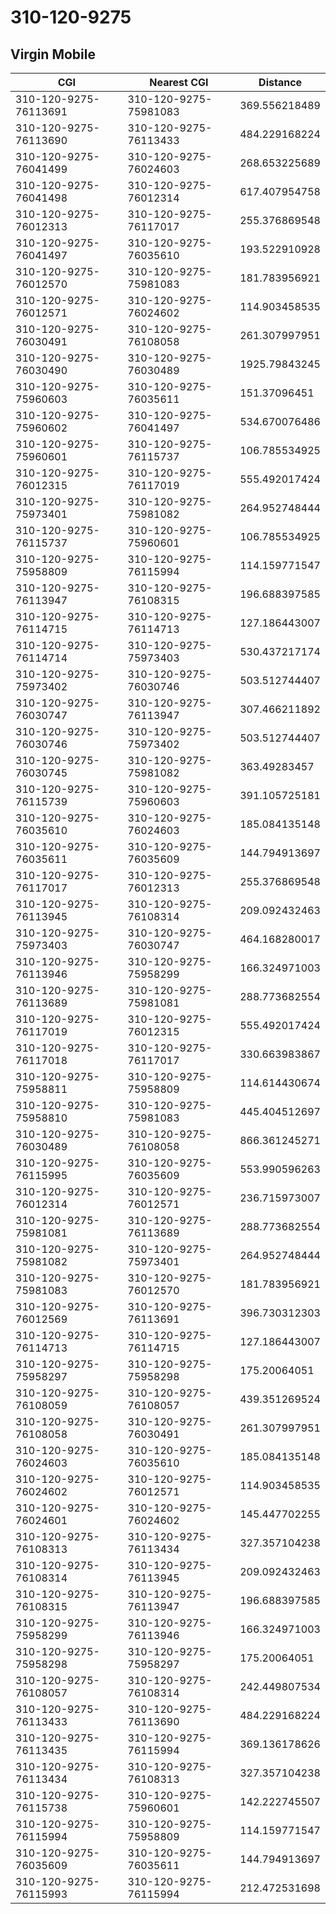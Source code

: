 # 310-120-9275
## Virgin Mobile


| CGI | Nearest CGI | Distance |
|-----|-------------|----------|
| 310-120-9275-76113691 | 310-120-9275-75981083 | 369.556218489 |
| 310-120-9275-76113690 | 310-120-9275-76113433 | 484.229168224 |
| 310-120-9275-76041499 | 310-120-9275-76024603 | 268.653225689 |
| 310-120-9275-76041498 | 310-120-9275-76012314 | 617.407954758 |
| 310-120-9275-76012313 | 310-120-9275-76117017 | 255.376869548 |
| 310-120-9275-76041497 | 310-120-9275-76035610 | 193.522910928 |
| 310-120-9275-76012570 | 310-120-9275-75981083 | 181.783956921 |
| 310-120-9275-76012571 | 310-120-9275-76024602 | 114.903458535 |
| 310-120-9275-76030491 | 310-120-9275-76108058 | 261.307997951 |
| 310-120-9275-76030490 | 310-120-9275-76030489 | 1925.79843245 |
| 310-120-9275-75960603 | 310-120-9275-76035611 | 151.37096451 |
| 310-120-9275-75960602 | 310-120-9275-76041497 | 534.670076486 |
| 310-120-9275-75960601 | 310-120-9275-76115737 | 106.785534925 |
| 310-120-9275-76012315 | 310-120-9275-76117019 | 555.492017424 |
| 310-120-9275-75973401 | 310-120-9275-75981082 | 264.952748444 |
| 310-120-9275-76115737 | 310-120-9275-75960601 | 106.785534925 |
| 310-120-9275-75958809 | 310-120-9275-76115994 | 114.159771547 |
| 310-120-9275-76113947 | 310-120-9275-76108315 | 196.688397585 |
| 310-120-9275-76114715 | 310-120-9275-76114713 | 127.186443007 |
| 310-120-9275-76114714 | 310-120-9275-75973403 | 530.437217174 |
| 310-120-9275-75973402 | 310-120-9275-76030746 | 503.512744407 |
| 310-120-9275-76030747 | 310-120-9275-76113947 | 307.466211892 |
| 310-120-9275-76030746 | 310-120-9275-75973402 | 503.512744407 |
| 310-120-9275-76030745 | 310-120-9275-75981082 | 363.49283457 |
| 310-120-9275-76115739 | 310-120-9275-75960603 | 391.105725181 |
| 310-120-9275-76035610 | 310-120-9275-76024603 | 185.084135148 |
| 310-120-9275-76035611 | 310-120-9275-76035609 | 144.794913697 |
| 310-120-9275-76117017 | 310-120-9275-76012313 | 255.376869548 |
| 310-120-9275-76113945 | 310-120-9275-76108314 | 209.092432463 |
| 310-120-9275-75973403 | 310-120-9275-76030747 | 464.168280017 |
| 310-120-9275-76113946 | 310-120-9275-75958299 | 166.324971003 |
| 310-120-9275-76113689 | 310-120-9275-75981081 | 288.773682554 |
| 310-120-9275-76117019 | 310-120-9275-76012315 | 555.492017424 |
| 310-120-9275-76117018 | 310-120-9275-76117017 | 330.663983867 |
| 310-120-9275-75958811 | 310-120-9275-75958809 | 114.614430674 |
| 310-120-9275-75958810 | 310-120-9275-75981083 | 445.404512697 |
| 310-120-9275-76030489 | 310-120-9275-76108058 | 866.361245271 |
| 310-120-9275-76115995 | 310-120-9275-76035609 | 553.990596263 |
| 310-120-9275-76012314 | 310-120-9275-76012571 | 236.715973007 |
| 310-120-9275-75981081 | 310-120-9275-76113689 | 288.773682554 |
| 310-120-9275-75981082 | 310-120-9275-75973401 | 264.952748444 |
| 310-120-9275-75981083 | 310-120-9275-76012570 | 181.783956921 |
| 310-120-9275-76012569 | 310-120-9275-76113691 | 396.730312303 |
| 310-120-9275-76114713 | 310-120-9275-76114715 | 127.186443007 |
| 310-120-9275-75958297 | 310-120-9275-75958298 | 175.20064051 |
| 310-120-9275-76108059 | 310-120-9275-76108057 | 439.351269524 |
| 310-120-9275-76108058 | 310-120-9275-76030491 | 261.307997951 |
| 310-120-9275-76024603 | 310-120-9275-76035610 | 185.084135148 |
| 310-120-9275-76024602 | 310-120-9275-76012571 | 114.903458535 |
| 310-120-9275-76024601 | 310-120-9275-76024602 | 145.447702255 |
| 310-120-9275-76108313 | 310-120-9275-76113434 | 327.357104238 |
| 310-120-9275-76108314 | 310-120-9275-76113945 | 209.092432463 |
| 310-120-9275-76108315 | 310-120-9275-76113947 | 196.688397585 |
| 310-120-9275-75958299 | 310-120-9275-76113946 | 166.324971003 |
| 310-120-9275-75958298 | 310-120-9275-75958297 | 175.20064051 |
| 310-120-9275-76108057 | 310-120-9275-76108314 | 242.449807534 |
| 310-120-9275-76113433 | 310-120-9275-76113690 | 484.229168224 |
| 310-120-9275-76113435 | 310-120-9275-76115994 | 369.136178626 |
| 310-120-9275-76113434 | 310-120-9275-76108313 | 327.357104238 |
| 310-120-9275-76115738 | 310-120-9275-75960601 | 142.222745507 |
| 310-120-9275-76115994 | 310-120-9275-75958809 | 114.159771547 |
| 310-120-9275-76035609 | 310-120-9275-76035611 | 144.794913697 |
| 310-120-9275-76115993 | 310-120-9275-76115994 | 212.472531698 |
